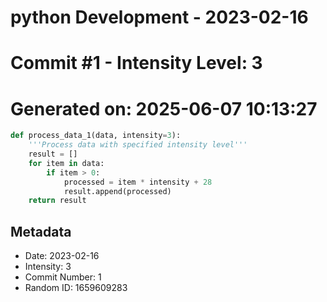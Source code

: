 ﻿# python Development - 2023-02-16
# Commit #1 - Intensity Level: 3
# Generated on: 2025-06-07 10:13:27
```python
def process_data_1(data, intensity=3):
    '''Process data with specified intensity level'''
    result = []
    for item in data:
        if item > 0:
            processed = item * intensity + 28
            result.append(processed)
    return result
```
## Metadata
- Date: 2023-02-16
- Intensity: 3
- Commit Number: 1
- Random ID: 1659609283

